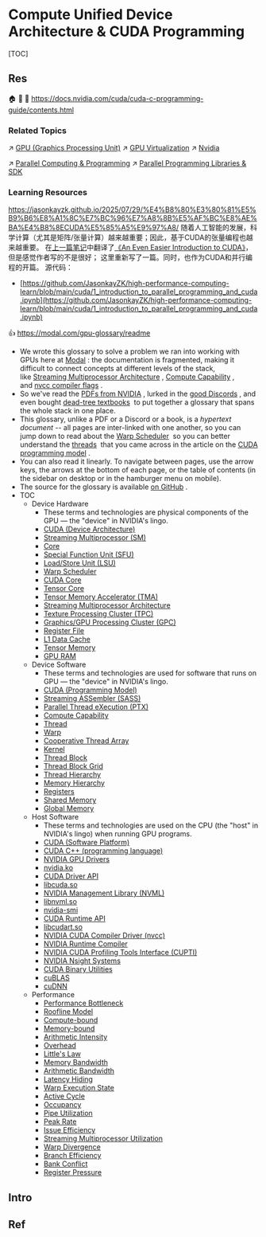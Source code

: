 # Compute Unified Device Architecture & CUDA Programming

[TOC]



## Res
🏠 
🚧 
📂 https://docs.nvidia.com/cuda/cuda-c-programming-guide/contents.html


### Related Topics
↗ [GPU (Graphics Processing Unit)](../../../../🔑%20CS%20Core/👷🏾‍♂️%20Computer%20(Host)%20System/Computer%20Architecture/Computer%20Microarchitectures%20(Computer%20Organization)%20&%20von%20Neumann%20Model/🚦%20Computer%20Processors%20&%20Logic%20Chips/📌%20Microprocessors%20Unit%20(MPU)/GPU%20(Graphics%20Processing%20Unit)/GPU%20(Graphics%20Processing%20Unit).md)
↗ [GPU Virtualization](../../../🦄%20Computer%20Virtualization/Hardware%20Level%20Virtualization%20&%20Hypervisors/GPU%20Virtualization.md)
↗ [Nvidia](../../../../🗺%20CS%20Overview/Electronics%20&%20Information%20Technologies%20Business%20Fields%20Research/Hardware%20Industry%20&%20Manufacturers/Semiconductor%20Industry%20&%20Companies/Chip%20Manufacturers/Nvidia.md)

↗ [Parallel Computing & Programming](../../../../🧠%20Computing%20Methodologies/⚡️%20High%20Performance%20Computing/Parallel%20Computing%20&%20Programming/Parallel%20Computing%20&%20Programming.md)
↗ [Parallel Programming Libraries & SDK](../../../../🔑%20CS%20Core/👩‍💻%20Computer%20Languages%20&%20Programming%20Methodology/🛠️%20Programming%20Tool%20Chain/🚠%20Application%20Runtimes%20&%20SDKs/👯‍♀️%20Parallel%20Programming%20Libraries%20&%20SDK/Parallel%20Programming%20Libraries%20&%20SDK.md)


### Learning Resources
https://jasonkayzk.github.io/2025/07/29/%E4%B8%80%E3%80%81%E5%B9%B6%E8%A1%8C%E7%BC%96%E7%A8%8B%E5%AF%BC%E8%AE%BA%E4%B8%8ECUDA%E5%85%A5%E9%97%A8/
随着人工智能的发展，科学计算（尤其是矩阵/张量计算）越来越重要；因此，基于CUDA的张量编程也越来越重要。
在[上一篇笔记](https://github.com/JasonkayZK/high-performance-computing-learn/blob/main/cuda/0-an-even-easier-intro-to-cuda.ipynb)中翻译了[《An Even Easier Introduction to CUDA》](https://developer.nvidia.com/blog/even-easier-introduction-cuda/)，但是感觉作者写的不是很好；
这里重新写了一篇。同时，也作为CUDA和并行编程的开篇。
源代码：
- [https://github.com/JasonkayZK/high-performance-computing-learn/blob/main/cuda/1_introduction_to_parallel_programming_and_cuda.ipynb](https://github.com/JasonkayZK/high-performance-computing-learn/blob/main/cuda/1_introduction_to_parallel_programming_and_cuda.ipynb)

👍 https://modal.com/gpu-glossary/readme
- We wrote this glossary to solve a problem we ran into working with GPUs here at [Modal](https://modal.com/) : the documentation is fragmented, making it difficult to connect concepts at different levels of the stack, like [Streaming Multiprocessor Architecture](https://modal.com/gpu-glossary/device-hardware/streaming-multiprocessor-architecture) , [Compute Capability](https://modal.com/gpu-glossary/device-software/compute-capability) , and [nvcc compiler flags](https://modal.com/gpu-glossary/host-software) .
- So we've read the [PDFs from NVIDIA](https://docs.nvidia.com/cuda/pdf/PTX_Writers_Guide_To_Interoperability.pdf) , lurked in the [good Discords](https://discord.gg/gpumode) , and even bought [dead-tree textbooks](https://www.amazon.com/Professional-CUDA-Programming-John-Cheng/dp/1118739329)  to put together a glossary that spans the whole stack in one place.
- This glossary, unlike a PDF or a Discord or a book, is a _hypertext document_ -- all pages are inter-linked with one another, so you can jump down to read about the [Warp Scheduler](https://modal.com/gpu-glossary/device-hardware/warp-scheduler)  so you can better understand the [threads](https://modal.com/gpu-glossary/device-software/thread)  that you came across in the article on the [CUDA programming model](https://modal.com/gpu-glossary/host-software/cuda-c) .
- You can also read it linearly. To navigate between pages, use the arrow keys, the arrows at the bottom of each page, or the table of contents (in the sidebar on desktop or in the hamburger menu on mobile).
- The source for the glossary is available [on GitHub](https://github.com/modal-labs/gpu-glossary) .
- TOC
	- Device Hardware
		- These terms and technologies are physical components of the GPU — the "device" in NVIDIA's lingo.
		- [CUDA (Device Architecture)](https://modal.com/gpu-glossary/device-hardware/cuda-device-architecture)
		- [Streaming Multiprocessor (SM)](https://modal.com/gpu-glossary/device-hardware/streaming-multiprocessor)
		- [Core](https://modal.com/gpu-glossary/device-hardware/core)
		- [Special Function Unit (SFU)](https://modal.com/gpu-glossary/device-hardware/special-function-unit)
		- [Load/Store Unit (LSU)](https://modal.com/gpu-glossary/device-hardware/load-store-unit)
		- [Warp Scheduler](https://modal.com/gpu-glossary/device-hardware/warp-scheduler)
		- [CUDA Core](https://modal.com/gpu-glossary/device-hardware/cuda-core)
		- [Tensor Core](https://modal.com/gpu-glossary/device-hardware/tensor-core)
		- [Tensor Memory Accelerator (TMA)](https://modal.com/gpu-glossary/device-hardware/tensor-memory-accelerator)
		- [Streaming Multiprocessor Architecture](https://modal.com/gpu-glossary/device-hardware/streaming-multiprocessor-architecture)
		- [Texture Processing Cluster (TPC)](https://modal.com/gpu-glossary/device-hardware/texture-processing-cluster)
		- [Graphics/GPU Processing Cluster (GPC)](https://modal.com/gpu-glossary/device-hardware/graphics-processing-cluster)
		- [Register File](https://modal.com/gpu-glossary/device-hardware/register-file)
		- [L1 Data Cache](https://modal.com/gpu-glossary/device-hardware/l1-data-cache)
		- [Tensor Memory](https://modal.com/gpu-glossary/device-hardware/tensor-memory)
		- [GPU RAM](https://modal.com/gpu-glossary/device-hardware/gpu-ram)
	- Device Software
		- These terms and technologies are used for software that runs on GPU — the "device" in NVIDIA's lingo.
		- [CUDA (Programming Model)](https://modal.com/gpu-glossary/device-software/cuda-programming-model)
		- [Streaming ASSembler (SASS)](https://modal.com/gpu-glossary/device-software/streaming-assembler)
		- [Parallel Thread eXecution (PTX)](https://modal.com/gpu-glossary/device-software/parallel-thread-execution)
		- [Compute Capability](https://modal.com/gpu-glossary/device-software/compute-capability)
		- [Thread](https://modal.com/gpu-glossary/device-software/thread)
		- [Warp](https://modal.com/gpu-glossary/device-software/warp)
		- [Cooperative Thread Array](https://modal.com/gpu-glossary/device-software/cooperative-thread-array)
		- [Kernel](https://modal.com/gpu-glossary/device-software/kernel)
		- [Thread Block](https://modal.com/gpu-glossary/device-software/thread-block)
		- [Thread Block Grid](https://modal.com/gpu-glossary/device-software/thread-block-grid)
		- [Thread Hierarchy](https://modal.com/gpu-glossary/device-software/thread-hierarchy)
		- [Memory Hierarchy](https://modal.com/gpu-glossary/device-software/memory-hierarchy)
		- [Registers](https://modal.com/gpu-glossary/device-software/registers)
		- [Shared Memory](https://modal.com/gpu-glossary/device-software/shared-memory)
		- [Global Memory](https://modal.com/gpu-glossary/device-software/global-memory)
	- Host Software
		- These terms and technologies are used on the CPU (the "host" in NVIDIA's lingo) when running GPU programs.
		- [CUDA (Software Platform)](https://modal.com/gpu-glossary/host-software/cuda-software-platform)
		- [CUDA C++ (programming language)](https://modal.com/gpu-glossary/host-software/cuda-c)
		- [NVIDIA GPU Drivers](https://modal.com/gpu-glossary/host-software/nvidia-gpu-drivers)
		- [nvidia.ko](https://modal.com/gpu-glossary/host-software/nvidia-ko)
		- [CUDA Driver API](https://modal.com/gpu-glossary/host-software/cuda-driver-api)
		- [libcuda.so](https://modal.com/gpu-glossary/host-software/libcuda)
		- [NVIDIA Management Library (NVML)](https://modal.com/gpu-glossary/host-software/nvml)
		- [libnvml.so](https://modal.com/gpu-glossary/host-software/libnvml)
		- [nvidia-smi](https://modal.com/gpu-glossary/host-software/nvidia-smi)
		- [CUDA Runtime API](https://modal.com/gpu-glossary/host-software/cuda-runtime-api)
		- [libcudart.so](https://modal.com/gpu-glossary/host-software/libcudart)
		- [NVIDIA CUDA Compiler Driver (nvcc)](https://modal.com/gpu-glossary/host-software/nvcc)
		- [NVIDIA Runtime Compiler](https://modal.com/gpu-glossary/host-software/nvrtc)
		- [NVIDIA CUDA Profiling Tools Interface (CUPTI)](https://modal.com/gpu-glossary/host-software/cupti)
		- [NVIDIA Nsight Systems](https://modal.com/gpu-glossary/host-software/nsight-systems)
		- [CUDA Binary Utilities](https://modal.com/gpu-glossary/host-software/cuda-binary-utilities)
		- [cuBLAS](https://modal.com/gpu-glossary/host-software/cublas)
		- [cuDNN](https://modal.com/gpu-glossary/host-software/cudnn)
	- Performance
		- [Performance Bottleneck](https://modal.com/gpu-glossary/perf/performance-bottleneck)
		- [Roofline Model](https://modal.com/gpu-glossary/perf/roofline-model)
		- [Compute-bound](https://modal.com/gpu-glossary/perf/compute-bound)
		- [Memory-bound](https://modal.com/gpu-glossary/perf/memory-bound)
		- [Arithmetic Intensity](https://modal.com/gpu-glossary/perf/arithmetic-intensity)
		- [Overhead](https://modal.com/gpu-glossary/perf/overhead)
		- [Little's Law](https://modal.com/gpu-glossary/perf/littles-law)
		- [Memory Bandwidth](https://modal.com/gpu-glossary/perf/memory-bandwidth)
		- [Arithmetic Bandwidth](https://modal.com/gpu-glossary/perf/arithmetic-bandwidth)
		- [Latency Hiding](https://modal.com/gpu-glossary/perf/latency-hiding)
		- [Warp Execution State](https://modal.com/gpu-glossary/perf/warp-execution-state)
		- [Active Cycle](https://modal.com/gpu-glossary/perf/active-cycle)
		- [Occupancy](https://modal.com/gpu-glossary/perf/occupancy)
		- [Pipe Utilization](https://modal.com/gpu-glossary/perf/pipe-utilization)
		- [Peak Rate](https://modal.com/gpu-glossary/perf/peak-rate)
		- [Issue Efficiency](https://modal.com/gpu-glossary/perf/issue-efficiency)
		- [Streaming Multiprocessor Utilization](https://modal.com/gpu-glossary/perf/streaming-multiprocessor-utilization)
		- [Warp Divergence](https://modal.com/gpu-glossary/perf/warp-divergence)
		- [Branch Efficiency](https://modal.com/gpu-glossary/perf/branch-efficiency)
		- [Bank Conflict](https://modal.com/gpu-glossary/perf/bank-conflict)
		- [Register Pressure](https://modal.com/gpu-glossary/perf/register-pressure)



## Intro



## Ref
[CUDA | wikipedia]: https://en.wikipedia.org/wiki/CUDA
